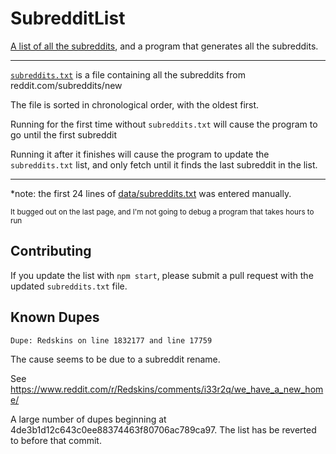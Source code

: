 # SubredditList

[A list of all the subreddits](data/subreddits.txt), and a program that generates all the subreddits.

---

[`subreddits.txt`](data/subreddits.txt) is a file containing all the subreddits from reddit.com/subreddits/new

The file is sorted in chronological order, with the oldest first.

Running for the first time without `subreddits.txt` will cause the program to go until the first subreddit

Running it after it finishes will cause the program to update the `subreddits.txt` list, and only fetch until it finds the last subreddit in the list.

---

\*note: the first 24 lines of [data/subreddits.txt](data/subreddits.txt) was entered manually.

<small> It bugged out on the last page, and I'm not going to debug a program that takes hours to run </small>

## Contributing

If you update the list with `npm start`, please submit a pull request with the updated `subreddits.txt` file.

## Known Dupes

`Dupe: Redskins on line 1832177 and line 17759`

The cause seems to be due to a subreddit rename.

See https://www.reddit.com/r/Redskins/comments/i33r2q/we_have_a_new_home/

A large number of dupes beginning at 4de3b1d12c643c0ee88374463f80706ac789ca97. The list has be reverted to before that commit.

